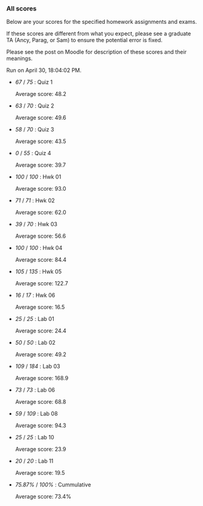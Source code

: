### All scores

Below are your scores for the specified homework assignments and exams.

If these scores are different from what you expect, please see a graduate TA (Ancy, Parag, or Sam) to ensure the potential error is fixed.

Please see the post on Moodle for description of these scores and their meanings.


Run on April 30, 18:04:02 PM.

+ _67_ /  _75_ : Quiz 1

  Average score: 48.2

+ _63_ /  _70_ : Quiz 2

  Average score: 49.6

+ _58_ /  _70_ : Quiz 3

  Average score: 43.5

+ _0_ /  _55_ : Quiz 4

  Average score: 39.7

+ _100_ /  _100_ : Hwk 01

  Average score: 93.0

+ _71_ /  _71_ : Hwk 02

  Average score: 62.0

+ _39_ /  _70_ : Hwk 03

  Average score: 56.6

+ _100_ /  _100_ : Hwk 04

  Average score: 84.4

+ _105_ /  _135_ : Hwk 05

  Average score: 122.7

+ _16_ /  _17_ : Hwk 06

  Average score: 16.5

+ _25_ /  _25_ : Lab 01

  Average score: 24.4

+ _50_ /  _50_ : Lab 02

  Average score: 49.2

+ _109_ /  _184_ : Lab 03

  Average score: 168.9

+ _73_ /  _73_ : Lab 06

  Average score: 68.8

+ _59_ /  _109_ : Lab 08

  Average score: 94.3

+ _25_ /  _25_ : Lab 10

  Average score: 23.9

+ _20_ /  _20_ : Lab 11

  Average score: 19.5

+ _75.87%_ /  _100%_ : Cummulative

  Average score: 73.4%

